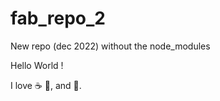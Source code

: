 # fab_repo_2
New repo (dec 2022) without the node_modules

Hello World !

I love :coffee: :pizza:, and :dancer:.
